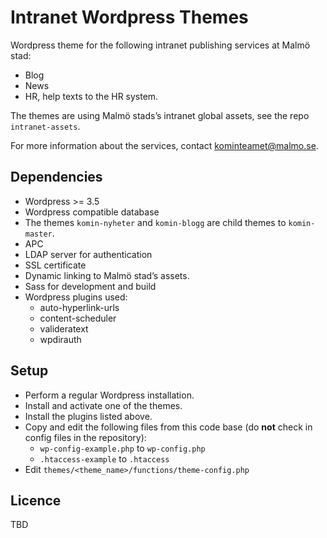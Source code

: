 Intranet Wordpress Themes
=============
Wordpress theme for the following intranet publishing services at Malmö stad:
* Blog
* News
* HR, help texts to the HR system.

The themes are using Malmö stads’s intranet global assets, see the repo `intranet-assets`.

For more information about the services, contact kominteamet@malmo.se.

## Dependencies
* Wordpress >= 3.5
* Wordpress compatible database
* The themes `komin-nyheter` and `komin-blogg` are child themes to `komin-master`.
* APC
* LDAP server for authentication
* SSL certificate
* Dynamic linking to Malmö stad’s assets.
* Sass for development and build
* Wordpress plugins used:
  * auto-hyperlink-urls
  * content-scheduler
  * valideratext
  * wpdirauth

## Setup
* Perform a regular Wordpress installation.
* Install and activate one of the themes.
* Install the plugins listed above.
* Copy and edit the following files from this code base (do __not__ check in config files in the repository):
  * `wp-config-example.php` to `wp-config.php`
  * `.htaccess-example` to `.htaccess`
* Edit `themes/<theme_name>/functions/theme-config.php`

## Licence
TBD
